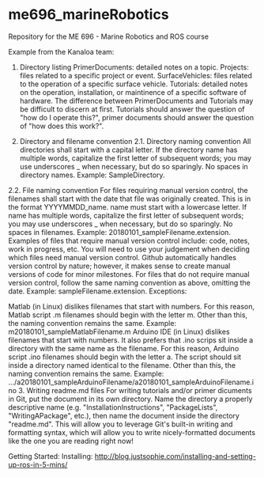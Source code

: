 # me696_marineRobotics
Repository for the ME 696 - Marine Robotics and ROS course


Example from the Kanaloa team:
1. Directory listing
PrimerDocuments: detailed notes on a topic.
Projects: files related to a specific project or event.
SurfaceVehicles: files related to the operation of a specific surface vehicle.
Tutorials: detailed notes on the operation, installation, or maintinence of a specific software of hardware.
The difference between PrimerDocuments and Tutorials may be difficult to discern at first. Tutorials should answer the question of "how do I operate this?", primer documents should answer the question of "how does this work?".

2. Directory and filename convention
2.1. Directory naming convention
All directories shall start with a capital letter. If the directory name has multiple words, capitalize the first letter of subsequent words; you may use underscores _ when necessary, but do so sparingly. No spaces in directory names. Example: SampleDirectory.

2.2. File naming convention
For files requiring manual version control, the filenames shall start with the date that file was originally created. This is in the format YYYYMMDD_name. name must start with a lowercase letter. If name has multiple words, capitalize the first letter of subsequent words; you may use underscores _ when necessary, but do so sparingly. No spaces in filenames. Example: 20180101_sampleFilename.extension. Examples of files that require manual version control include: code, notes, work in progress, etc. You will need to use your judgement when deciding which files need manual version control. Github automatically handles version control by nature; however, it makes sense to create manual versions of code for minor milestones.
For files that do not require manual version control, follow the same naming convention as above, omitting the date. Example: sampleFilename.extension.
Exceptions:

Matlab (in Linux) dislikes filenames that start with numbers. For this reason, Matlab script .m filenames should begin with the letter m. Other than this, the naming convention remains the same. Example: m20180101_sampleMatlabFilename.m
Arduino IDE (in Linux) dislikes filenames that start with numbers. It also prefers that .ino scrips sit inside a directory with the same name as the filename. For this reason, Arduino script .ino filenames should begin with the letter a. The script should sit inside a directory named identical to the filename. Other than this, the naming convention remains the same. Example: .../a20180101_sampleArduinoFilename/a20180101_sampleArduinoFilename.ino
3. Writing readme.md files
For writing tutorials and/or primer dicuments in Git, put the document in its own directory. Name the directory a properly descriptive name (e.g. "InstallationInstructions", "PackageLists", "WritingAPackage", etc.), then name the document inside the directory "readme.md". This will allow you to leverage Git's built-in writing and formatting syntax, which will allow you to write nicely-formatted documents like the one you are reading right now!


Getting Started:
Installing:
http://blog.justsophie.com/installing-and-setting-up-ros-in-5-mins/
